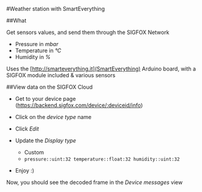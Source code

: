 #Weather station with SmartEverything

##What

Get sensors values, and send them through the SIGFOX Network
* Pressure in _mbar_
* Temperature in _°C_
* Humidity in _%_

Uses the [http://smarteverything.it](SmartEverything) Arduino board, with a SIGFOX module included & various sensors

##View data on the SIGFOX Cloud

* Get to your device page (https://backend.sigfox.com/device/:deviceid/info)
* Click on the _device type_ name
* Click _Edit_
* Update the _Display type_
	* Custom
	* `pressure::uint:32 temperature::float:32 humidity::uint:32`

* Enjoy :)


Now, you should see the decoded frame in the _Device messages_ view
